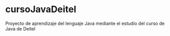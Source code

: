 # cursoJavaDeitel
Proyecto de aprendizaje del lenguaje Java mediante el estudio del curso de Java de Deitel
